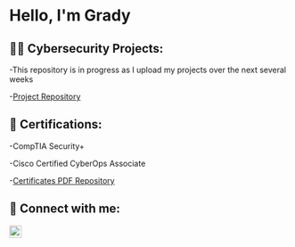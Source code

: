 <h1>Hello, I'm Grady </h1>
<h2>👨‍💻 Cybersecurity Projects:</h2>
-This repository is in progress as I upload my projects over the next several weeks


-[Project Repository](https://github.com/gradygolden/Cybersecurity-Projects)
<h2>📄 Certifications:</h2>
-CompTIA Security+

-Cisco Certified CyberOps Associate

-[Certificates PDF Repository](https://github.com/gradygolden/Certifications)

<h2> 🤳 Connect with me:</h2>

[<img align="left" alt="grady-golden | LinkedIn" width="22px" src="https://cdn.jsdelivr.net/npm/simple-icons@v3/icons/linkedin.svg" />](https://linkedin.com/in/grady-golden)

